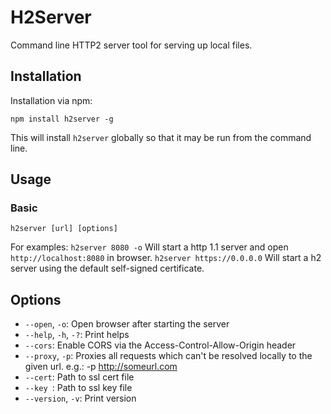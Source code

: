 # H2Server
Command line HTTP2 server tool for serving up local files.

## Installation
Installation via npm:
```
npm install h2server -g
```
This will install `h2server` globally so that it may be run from the command line.

## Usage

### Basic
```
h2server [url] [options]
```

For examples:
`h2server 8080 -o` Will start a http 1.1 server and open `http://localhost:8080` in browser.
`h2server https://0.0.0.0` Will start a h2 server using the default self-signed certificate.

## Options
- `--open`, `-o`: Open browser after starting the server
- `--help`, `-h`, `-?`: Print helps
- `--cors`: Enable CORS via the Access-Control-Allow-Origin header
- `--proxy`, `-p`: Proxies all requests which can't be resolved locally to the given url. e.g.: -p http://someurl.com
- `--cert`: Path to ssl cert file
- `--key `: Path to ssl key file
- `--version`, `-v`: Print version